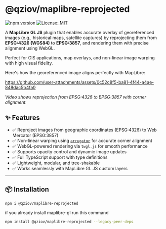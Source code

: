 # @qziov/maplibre-reprojected

[![npm version](https://img.shields.io/npm/v/@qziov/maplibre-reprojected.svg)](https://www.npmjs.com/package/@qziov/maplibre-reprojected)
[![License: MIT](https://img.shields.io/badge/License-MIT-yellow.svg)](https://opensource.org/licenses/MIT)

A **MapLibre GL JS** plugin that enables accurate overlay of georeferenced images (e.g., historical maps, satellite captures) by reprojecting them from **EPSG:4326 (WGS84)** to **EPSG:3857**, and rendering them with precise alignment using WebGL.

Perfect for GIS applications, map overlays, and non-linear image warping with high visual fidelity.

[//]: # (![Demo]&#40;https://via.placeholder.com/800x400?text=Geo+Aligned+Image+Overlay+Demo&#41;  )

Here's how the georeferenced image aligns perfectly with MapLibre:


https://github.com/user-attachments/assets/0c52c8f5-ba81-4f44-a4ae-848dac5b4fa0


*Video shows reprojection from EPSG:4326 to EPSG:3857 with corner alignment.*

## ✨ Features

- ✅ Reproject images from geographic coordinates (EPSG:4326) to Web Mercator (EPSG:3857)
- ✅ Non-linear warping using [`arrugator`](https://github.com/iosphere/arrugator) for accurate corner alignment
- ✅ WebGL-powered rendering via `twgl.js` for smooth performance
- ✅ Supports opacity control and dynamic image updates
- ✅ Full TypeScript support with type definitions
- ✅ Lightweight, modular, and tree-shakable
- ✅ Works seamlessly with MapLibre GL JS custom layers

---

## 📦 Installation

```bash
npm i @qziov/maplibre-reprojected
```

if you already install maplibre-gl run this command

```bash
npm install @qziov/maplibre-reprojected --legacy-peer-deps
```

